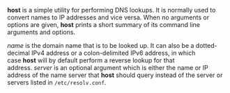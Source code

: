 
**host** is a simple utility for performing DNS lookups. It is normally used to convert names to IP addresses and vice versa. When no arguments or options are given, **host** prints a short summary of its command line arguments and options.

_name_ is the domain name that is to be looked up. It can also be a dotted-decimal IPv4 address or a colon-delimited IPv6 address, in which case **host** will by default perform a reverse lookup for that address. _server_ is an optional argument which is either the name or IP address of the name server that **host** should query instead of the server or servers listed in `/etc/resolv.conf`.